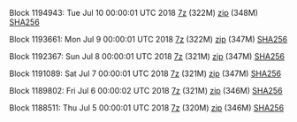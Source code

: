 Block 1194943: Tue Jul 10 00:00:01 UTC 2018 [7z](https://transfer.sh/tbhy6/bootstrap.dat.20180710.7z) (322M) [zip](https://transfer.sh/Xuk2z/bootstrap.dat.20180710.zip) (348M) [SHA256](https://transfer.sh/pr5PB/sha256.txt)

Block 1193661: Mon Jul  9 00:00:01 UTC 2018 [7z](https://transfer.sh/MphAN/bootstrap.dat.20180709.7z) (322M) [zip](https://transfer.sh/PiAK0/bootstrap.dat.20180709.zip) (347M) [SHA256](https://transfer.sh/vvDdB/sha256.txt)

Block 1192367: Sun Jul  8 00:00:01 UTC 2018 [7z](https://transfer.sh/SItS6/bootstrap.dat.20180708.7z) (321M) [zip](https://transfer.sh/YMOSD/bootstrap.dat.20180708.zip) (347M) [SHA256](https://transfer.sh/SYTGy/sha256.txt)

Block 1191089: Sat Jul  7 00:00:01 UTC 2018 [7z](https://transfer.sh/zd2a7/bootstrap.dat.20180707.7z) (321M) [zip](https://transfer.sh/H88Cv/bootstrap.dat.20180707.zip) (347M) [SHA256](https://transfer.sh/Zf7OO/sha256.txt)

Block 1189802: Fri Jul  6 00:00:02 UTC 2018 [7z](https://transfer.sh/kEhJD/bootstrap.dat.20180706.7z) (321M) [zip](https://transfer.sh/lelGP/bootstrap.dat.20180706.zip) (346M) [SHA256](https://transfer.sh/K7Zho/sha256.txt)

Block 1188511: Thu Jul  5 00:00:01 UTC 2018 [7z](https://transfer.sh/ZLcGV/bootstrap.dat.20180705.7z) (320M) [zip](https://transfer.sh/9RYAj/bootstrap.dat.20180705.zip) (346M) [SHA256](https://transfer.sh/RxylK/sha256.txt)
